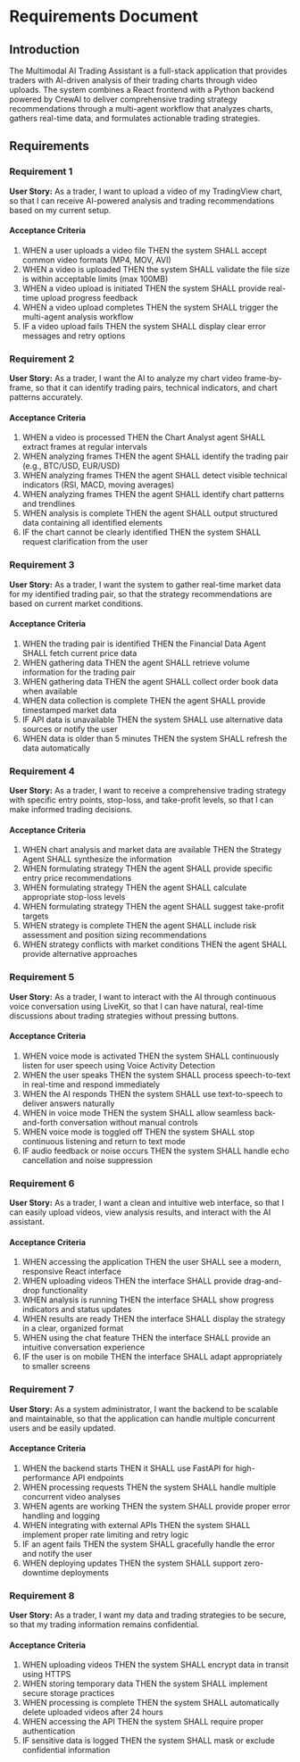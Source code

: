 # Requirements Document

## Introduction

The Multimodal AI Trading Assistant is a full-stack application that provides traders with AI-driven analysis of their trading charts through video uploads. The system combines a React frontend with a Python backend powered by CrewAI to deliver comprehensive trading strategy recommendations through a multi-agent workflow that analyzes charts, gathers real-time data, and formulates actionable trading strategies.

## Requirements

### Requirement 1

**User Story:** As a trader, I want to upload a video of my TradingView chart, so that I can receive AI-powered analysis and trading recommendations based on my current setup.

#### Acceptance Criteria

1. WHEN a user uploads a video file THEN the system SHALL accept common video formats (MP4, MOV, AVI)
2. WHEN a video is uploaded THEN the system SHALL validate the file size is within acceptable limits (max 100MB)
3. WHEN a video upload is initiated THEN the system SHALL provide real-time upload progress feedback
4. WHEN a video upload completes THEN the system SHALL trigger the multi-agent analysis workflow
5. IF a video upload fails THEN the system SHALL display clear error messages and retry options

### Requirement 2

**User Story:** As a trader, I want the AI to analyze my chart video frame-by-frame, so that it can identify trading pairs, technical indicators, and chart patterns accurately.

#### Acceptance Criteria

1. WHEN a video is processed THEN the Chart Analyst agent SHALL extract frames at regular intervals
2. WHEN analyzing frames THEN the agent SHALL identify the trading pair (e.g., BTC/USD, EUR/USD)
3. WHEN analyzing frames THEN the agent SHALL detect visible technical indicators (RSI, MACD, moving averages)
4. WHEN analyzing frames THEN the agent SHALL identify chart patterns and trendlines
5. WHEN analysis is complete THEN the agent SHALL output structured data containing all identified elements
6. IF the chart cannot be clearly identified THEN the system SHALL request clarification from the user

### Requirement 3

**User Story:** As a trader, I want the system to gather real-time market data for my identified trading pair, so that the strategy recommendations are based on current market conditions.

#### Acceptance Criteria

1. WHEN the trading pair is identified THEN the Financial Data Agent SHALL fetch current price data
2. WHEN gathering data THEN the agent SHALL retrieve volume information for the trading pair
3. WHEN gathering data THEN the agent SHALL collect order book data when available
4. WHEN data collection is complete THEN the agent SHALL provide timestamped market data
5. IF API data is unavailable THEN the system SHALL use alternative data sources or notify the user
6. WHEN data is older than 5 minutes THEN the system SHALL refresh the data automatically

### Requirement 4

**User Story:** As a trader, I want to receive a comprehensive trading strategy with specific entry points, stop-loss, and take-profit levels, so that I can make informed trading decisions.

#### Acceptance Criteria

1. WHEN chart analysis and market data are available THEN the Strategy Agent SHALL synthesize the information
2. WHEN formulating strategy THEN the agent SHALL provide specific entry price recommendations
3. WHEN formulating strategy THEN the agent SHALL calculate appropriate stop-loss levels
4. WHEN formulating strategy THEN the agent SHALL suggest take-profit targets
5. WHEN strategy is complete THEN the agent SHALL include risk assessment and position sizing recommendations
6. WHEN strategy conflicts with market conditions THEN the agent SHALL provide alternative approaches

### Requirement 5

**User Story:** As a trader, I want to interact with the AI through continuous voice conversation using LiveKit, so that I can have natural, real-time discussions about trading strategies without pressing buttons.

#### Acceptance Criteria

1. WHEN voice mode is activated THEN the system SHALL continuously listen for user speech using Voice Activity Detection
2. WHEN the user speaks THEN the system SHALL process speech-to-text in real-time and respond immediately
3. WHEN the AI responds THEN the system SHALL use text-to-speech to deliver answers naturally
4. WHEN in voice mode THEN the system SHALL allow seamless back-and-forth conversation without manual controls
5. WHEN voice mode is toggled off THEN the system SHALL stop continuous listening and return to text mode
6. IF audio feedback or noise occurs THEN the system SHALL handle echo cancellation and noise suppression

### Requirement 6

**User Story:** As a trader, I want a clean and intuitive web interface, so that I can easily upload videos, view analysis results, and interact with the AI assistant.

#### Acceptance Criteria

1. WHEN accessing the application THEN the user SHALL see a modern, responsive React interface
2. WHEN uploading videos THEN the interface SHALL provide drag-and-drop functionality
3. WHEN analysis is running THEN the interface SHALL show progress indicators and status updates
4. WHEN results are ready THEN the interface SHALL display the strategy in a clear, organized format
5. WHEN using the chat feature THEN the interface SHALL provide an intuitive conversation experience
6. IF the user is on mobile THEN the interface SHALL adapt appropriately to smaller screens

### Requirement 7

**User Story:** As a system administrator, I want the backend to be scalable and maintainable, so that the application can handle multiple concurrent users and be easily updated.

#### Acceptance Criteria

1. WHEN the backend starts THEN it SHALL use FastAPI for high-performance API endpoints
2. WHEN processing requests THEN the system SHALL handle multiple concurrent video analyses
3. WHEN agents are working THEN the system SHALL provide proper error handling and logging
4. WHEN integrating with external APIs THEN the system SHALL implement proper rate limiting and retry logic
5. IF an agent fails THEN the system SHALL gracefully handle the error and notify the user
6. WHEN deploying updates THEN the system SHALL support zero-downtime deployments

### Requirement 8

**User Story:** As a trader, I want my data and trading strategies to be secure, so that my trading information remains confidential.

#### Acceptance Criteria

1. WHEN uploading videos THEN the system SHALL encrypt data in transit using HTTPS
2. WHEN storing temporary data THEN the system SHALL implement secure storage practices
3. WHEN processing is complete THEN the system SHALL automatically delete uploaded videos after 24 hours
4. WHEN accessing the API THEN the system SHALL require proper authentication
5. IF sensitive data is logged THEN the system SHALL mask or exclude confidential information
